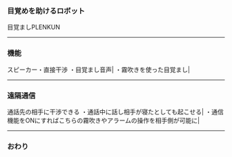 ### 目覚めを助けるロボット
目覚ましPLENKUN



---


### 機能
スピーカー・直接干渉
・目覚まし音声|
・霧吹きを使った目覚まし|

---


### 遠隔通信

通話先の相手に干渉できる
・通話中に話し相手が寝たとしても起こせる|
・通信機能をONにすればこちらの霧吹きやアラームの操作を相手側が可能に|

---


### おわり
